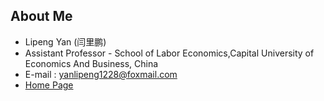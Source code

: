## About Me

- Lipeng Yan (闫里鹏)
- Assistant Professor - School of Labor Economics,Capital University of Economics And Business, China 
- E-mail : yanlipeng1228@foxmail.com 
- [Home Page](https://sites.google.com/view/lipeng-yan/home)
